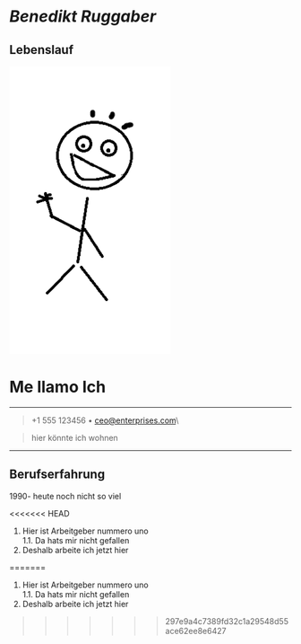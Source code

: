 # ***Benedikt Ruggaber***

## **Lebenslauf**


![profilbild](unnamed.png)



# Me llamo Ich

----

> +1 555 123456  • ceo@enterprises.com\ 

> hier könnte ich wohnen

----

## Berufserfahrung
1990- heute noch nicht so viel

<<<<<<< HEAD

1. Hier ist Arbeitgeber nummero uno    
   1.1. Da hats mir nicht gefallen
2. Deshalb arbeite ich jetzt hier

=======
1. Hier ist Arbeitgeber nummero uno    
   1.1. Da hats mir nicht gefallen
2. Deshalb arbeite ich jetzt hier

>>>>>>> 297e9a4c7389fd32c1a29548d55ace62ee8e6427
